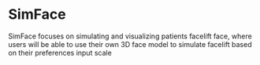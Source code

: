 # SimFace
SimFace focuses on simulating and visualizing patients facelift face, where users will be able to use their own 3D face model to simulate facelift based on their preferences input scale

